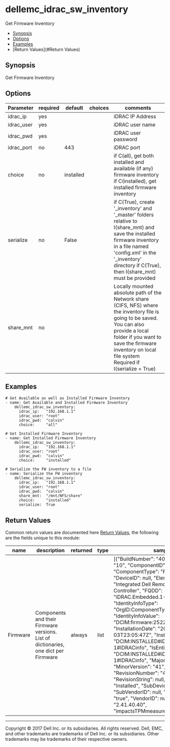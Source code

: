 # dellemc_idrac_sw_inventory
Get Firmware Inventory

  * [Synopsis](#Synopsis)
  * [Options](#Options)
  * [Examples](#Examples)
  * [Return Values](#Return Values)

## Synopsis
 Get Firmware Inventory

## Options

| Parameter     | required    | default  | choices    | comments |
| ------------- |-------------| ---------|----------- |--------- |
| idrac_ip  |   yes  |  | |  iDRAC IP Address  |
| idrac_user  |   yes  |  | |  iDRAC user name  |
| idrac_pwd  |   yes  |  | |  iDRAC user password  |
| idrac_port  |   no  |  443  | |  iDRAC port  |
| choice  |   no  |  installed  | |  if C(all), get both installed and available (if any) firmware inventory  if C(installed), get installed firmware inventory  |
| serialize  |   no  |  False  | |  if C(True), create '_inventory' and '_master' folders relative to I(share_mnt) and save the installed firmware inventory in a file named 'config.xml' in the '_inventory' directory  if C(True), then I(share_mnt) must be provided  |
| share_mnt  |   no  |    | |  Locally mounted absolute path of the Network share (CIFS, NFS) where the inventory file is going to be saved. You can also provide a local folder if you want to save the firmware inventory on local file system  Required if I(serialize = True)  |

## Examples

```
# Get Available as well as Installed Firmware Inventory
- name: Get Available and Installed Firmware Inventory
    dellemc_idrac_sw_inventory:
      idrac_ip:   "192.168.1.1"
      idrac_user: "root"
      idrac_pwd:  "calvin"
      choice:     "all"

# Get Installed Firmware Inventory
- name: Get Installed Firmware Inventory
    dellemc_idrac_sw_inventory:
      idrac_ip:   "192.168.1.1"
      idrac_user: "root"
      idrac_pwd:  "calvin"
      choice:     "installed"

# Serialize the FW inventory to a file
- name: Serialize the FW inventory
    dellemc_idrac_sw_inventory:
      idrac_ip:   "192.168.1.1"
      idrac_user: "root"
      idrac_pwd:  "calvin"
      share_mnt:  "/mnt/NFS/share"
      choice:     "installed"
      serialize:  True
```
## Return Values

Common return values are documented here [Return Values](http://docs.ansible.com/ansible/latest/common_return_values.html), the following are the fields unique to this module:

|  name |  description  |  returned  |  type  |  sample  |
|-------|---------------|------------|--------|----------|
| Firmware | Components and their Firmware versions. List of dictionaries, one dict per Firmware | always | list | [{"BuildNumber": "40", "Classifications": "10", "ComponentID": "25227", "ComponentType": "FRMW", "DeviceID": null, "ElementName": "Integrated Dell Remote Access Controller", "FQDD": "iDRAC.Embedded.1-1", "IdentityInfoType": "OrgID:ComponentType:ComponentID", "IdentityInfoValue": "DCIM:firmware:25227", "InstallationDate": "2017-06-03T23:05:47Z", "InstanceID": "DCIM:INSTALLED#iDRAC.Embedded.1-1#IDRACinfo", "IsEntity": "true", "Key": "DCIM:INSTALLED#iDRAC.Embedded.1-1#IDRACinfo", "MajorVersion": "2", "MinorVersion": "41", "RevisionNumber": "40", "RevisionString": null, "Status": "Installed", "SubDeviceID": null, "SubVendorID": null, "Updateable": "true", "VendorID": null, "VersionString": "2.41.40.40", "impactsTPMmeasurements": "false" }]  |

---

Copyright © 2017 Dell Inc. or its subsidiaries. All rights reserved. Dell, EMC, and other trademarks are trademarks of Dell Inc. or its subsidiaries. Other trademarks may be trademarks of their respective owners.
